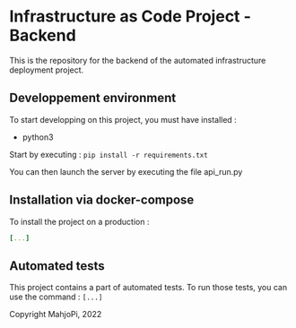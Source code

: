 # Infrastructure as Code Project - Backend

This is the repository for the backend of the automated infrastructure deployment project.

## Developpement environment

To start developping on this project, you must have installed :
- python3

Start by executing : `pip install -r requirements.txt`

You can then launch the server by executing the file api_run.py

## Installation via docker-compose

To install the project on a production :

```yml
[...]
```

## Automated tests

This project contains a part of automated tests. To run those tests, you can use the command : `[...]`

Copyright MahjoPi, 2022
